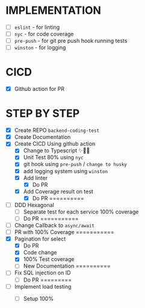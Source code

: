 # IMPLEMENTATION
- [ ] `eslint` - for linting
- [ ] `nyc` - for code coverage
- [ ] `pre-push` - for git pre push hook running tests
- [ ] `winston` - for logging

# CICD
- [X] Github action for PR

# STEP BY STEP
- [X] Create REPO `backend-coding-test`
- [X] Create Documentation
- [X] Create CICD Using github action 
    - [X] Change to Typescript ✨👌🏻 
    - [X] Unit Test 80% using `nyc`
    - [X] git hook using `pre-push` / `change to husky`
    - [X] add logging system using `winston`
    - [x] Add linter 
      - [X] Do PR
    - [X] Add Coverage result on test
      - [X] Do PR
==========
- [ ] DDD Hexagonal 
  - [ ] Separate test for each service 100% coverage
  - [ ] Do PR 
===========
- [ ] Change Callback to `async/await`
- [ ] PR with 100% Coverage 
===========
- [X] Pagination for select
  - [X] Do PR 
  - [X] Code change
  - [X] 100% Test coverage
  - [ ] New Documentation
==========
- [ ] Fix SQL injection on ID
  - [ ] Do PR
=========
- [ ] Implement load testing 
  - [ ]  Setup 100%
 